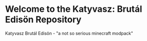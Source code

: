 <h1>Welcome to the Katyvasz: Brutál Edisön Repository</h1>
Katyvasz Brutál Edisön - "a not so serious minecraft modpack"
